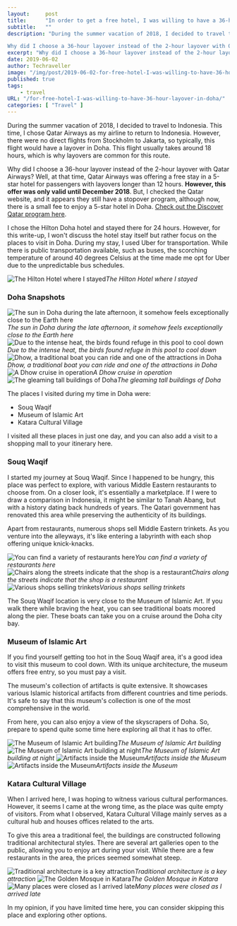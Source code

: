 ```yaml
---
layout:     post
title:      "In order to get a free hotel, I was willing to have a 36-hour layover in Doha"
subtitle:   ""
description: "During the summer vacation of 2018, I decided to travel to Indonesia. This time, I chose Qatar Airways as my airline to return to Indonesia. However, there were no direct flights from Stockholm to Jakarta, so typically, this flight would have a layover in Doha. This flight usually takes around 18 hours, which is why layovers are common for this route.

Why did I choose a 36-hour layover instead of the 2-hour layover with Qatar Airways? Well, at that time, Qatar Airways was offering a free stay in a 5-star hotel for passengers with layovers longer than 12 hours."
excerpt: "Why did I choose a 36-hour layover instead of the 2-hour layover with Qatar Airways? Well, at that time, Qatar Airways was offering a free stay in a 5-star hotel for passengers with layovers longer than 12 hours."
date: 2019-06-02
author: Techraveller
image: "/img/post/2019-06-02-for-free-hotel-I-was-willing-to-have-36-hour-layover-in-doha/doha8.jpg"
published: true 
tags:
    - travel 
URL: "/for-free-hotel-I-was-willing-to-have-36-hour-layover-in-doha/"
categories: [ "Travel" ]    
---
```

During the summer vacation of 2018, I decided to travel to Indonesia. This time, I chose Qatar Airways as my airline to return to Indonesia. However, there were no direct flights from Stockholm to Jakarta, so typically, this flight would have a layover in Doha. This flight usually takes around 18 hours, which is why layovers are common for this route.

Why did I choose a 36-hour layover instead of the 2-hour layover with Qatar Airways? Well, at that time, Qatar Airways was offering a free stay in a 5-star hotel for passengers with layovers longer than 12 hours. **However, this offer was only valid until December 2018**. But, I checked the Qatar website, and it appears they still have a stopover program, although now, there is a small fee to enjoy a 5-star hotel in Doha. [Check out the Discover Qatar program here](https://www.discoverqatar.qa).

I chose the Hilton Doha hotel and stayed there for 24 hours. However, for this write-up, I won't discuss the hotel stay itself but rather focus on the places to visit in Doha. During my stay, I used Uber for transportation. While there is public transportation available, such as buses, the scorching temperature of around 40 degrees Celsius at the time made me opt for Uber due to the unpredictable bus schedules.

![The Hilton Hotel where I stayed](/img/post/2019-06-02-for-free-hotel-I-was-willing-to-have-36-hour-layover-in-doha/doha19.jpg)*The Hilton Hotel where I stayed*

### Doha Snapshots

![The sun in Doha during the late afternoon, it somehow feels exceptionally close to the Earth here](/img/post/2019-06-02-for-free-hotel-I-was-willing-to-have-36-hour-layover-in-doha/doha6.jpg)*The sun in Doha during the late afternoon, it somehow feels exceptionally close to the Earth here*
![Due to the intense heat, the birds found refuge in this pool to cool down](/img/post/2019-06-02-for-free-hotel-I-was-willing-to-have-36-hour-layover-in-doha/doha5.jpg)*Due to the intense heat, the birds found refuge in this pool to cool down*
![Dhow, a traditional boat you can ride and one of the attractions in Doha](/img/post/2019-06-02-for-free-hotel-I-was-willing-to-have-36-hour-layover-in-doha/doha9.jpg)*Dhow, a traditional boat you can ride and one of the attractions in Doha*
![A Dhow cruise in operation](/img/post/2019-06-02-for-free-hotel-I-was-willing-to-have-36-hour-layover-in-doha/doha13.jpg)*A Dhow cruise in operation*
![The gleaming tall buildings of Doha](/img/post/2019-06-02-for-free-hotel-I-was-willing-to-have-36-hour-layover-in-doha/doha15.jpg)*The gleaming tall buildings of Doha*

The places I visited during my time in Doha were:

- Souq Waqif
- Museum of Islamic Art
- Katara Cultural Village

I visited all these places in just one day, and you can also add a visit to a shopping mall to your itinerary here.

### Souq Waqif

I started my journey at Souq Waqif. Since I happened to be hungry, this place was perfect to explore, with various Middle Eastern restaurants to choose from. On a closer look, it's essentially a marketplace. If I were to draw a comparison in Indonesia, it might be similar to Tanah Abang, but with a history dating back hundreds of years. The Qatari government has renovated this area while preserving the authenticity of its buildings.

Apart from restaurants, numerous shops sell Middle Eastern trinkets. As you venture into the alleyways, it's like entering a labyrinth with each shop offering unique knick-knacks.

![You can find a variety of restaurants here](/img/post/2019-06-02-for-free-hotel-I-was-willing-to-have-36-hour-layover-in-doha/doha4.jpg)*You can find a variety of restaurants here*
![Chairs along the streets indicate that the shop is a restaurant](/img/post/2019-06-02-for-free-hotel-I-was-willing-to-have-36-hour-layover-in-doha/doha1.jpg)*Chairs along the streets indicate that the shop is a restaurant*
![Various shops selling trinkets](/img/post/2019-06-02-for-free-hotel-I-was-willing-to-have-36-hour-layover-in-doha/doha2.jpg?)*Various shops selling trinkets*

The Souq Waqif location is very close to the Museum of Islamic Art. If you walk there while braving the heat, you can see traditional boats moored along the pier. These boats can take you on a cruise around the Doha city bay.

### Museum of Islamic Art

If you find yourself getting too hot in the Souq Waqif area, it's a good idea to visit this museum to cool down. With its unique architecture, the museum offers free entry, so you must pay a visit.

The museum's collection of artifacts is quite extensive. It showcases various Islamic historical artifacts from different countries and time periods. It's safe to say that this museum's collection is one of the most comprehensive in the world.

From here, you can also enjoy a view of the skyscrapers of Doha. So, prepare to spend quite some time here exploring all that it has to offer.

![The Museum of Islamic Art building](/img/post/2019-06-02-for-free-hotel-I-was-willing-to-have-36-hour-layover-in-doha/doha7.jpg)*The Museum of Islamic Art building*
![The Museum of Islamic Art building at night](/img/post/2019-06-02-for-free-hotel-I-was-willing-to-have-36-hour-layover-in-doha/doha14.jpg)*The Museum of Islamic Art building at night*
![Artifacts inside the Museum](/img/post/2019-06-02-for-free-hotel-I-was-willing-to-have-36-hour-layover-in-doha/doha10.jpg)*Artifacts inside the Museum*
![Artifacts inside the Museum](/img/post/2019-06-02-for-free-hotel-I-was-willing-to-have-36-hour-layover-in-doha/doha12.jpg)*Artifacts inside the Museum*

### Katara Cultural Village

When I arrived here, I was hoping to witness various cultural performances. However, it seems I came at the wrong time, as the place was quite empty of visitors. From what I observed, Katara Cultural Village mainly serves as a cultural hub and houses offices related to the arts.

To give this area a traditional feel, the buildings are constructed following traditional architectural styles. There are several art galleries open to the public, allowing you to enjoy art during your visit. While there are a few restaurants in the area, the prices seemed somewhat steep.

![Traditional architecture is a key attraction](/img/post/2019-06-02-for-free-hotel-I-was-willing-to-have-36-hour-layover-in-doha/doha16.jpg)*Traditional architecture is a key attraction*
![The Golden Mosque in Katara](/img/post/2019-06-02-for-free-hotel-I-was-willing-to-have-36-hour-layover-in-doha/doha17.jpg)*The Golden Mosque in Katara*
![Many places were closed as I arrived late](/img/post/2019-06-02-for-free-hotel-I-was-willing-to-have-36-hour-layover-in-doha/doha18.jpg)*Many places were closed as I arrived late*

In my opinion, if you have limited time here, you can consider skipping this place and exploring other options.
